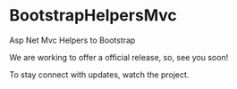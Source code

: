BootstrapHelpersMvc
===================

Asp Net Mvc Helpers to Bootstrap

We are working to offer a official release, so, see you soon!

To stay connect with updates, watch the project.
